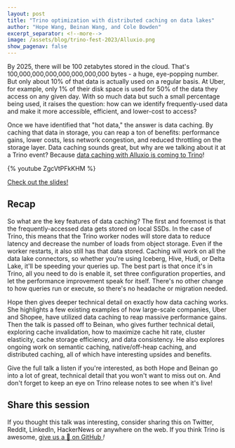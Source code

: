 ```yaml
---
layout: post
title: "Trino optimization with distributed caching on data lakes"
author: "Hope Wang, Beinan Wang, and Cole Bowden"
excerpt_separator: <!--more-->
image: /assets/blog/trino-fest-2023/Alluxio.png
show_pagenav: false
---
```


By 2025, there will be 100 zetabytes stored in the cloud. That's
100,000,000,000,000,000,000,000 bytes - a huge, eye-popping number. But only
about 10% of that data is actually used on a regular basis. At Uber, for
example, only 1% of their disk space is used for 50% of the data they access on
any given day. With so much data but such a small percentage being used, it
raises the question: how can we identify frequently-used data and make it more
accessible, efficient, and lower-cost to access?

Once we have identified that "hot data," the answer is data caching. By caching
that data in storage, you can reap a ton of benefits: performance gains, lower
costs, less network congestion, and reduced throttling on the storage layer.
Data caching sounds great, but why are we talking about it at a Trino event?
Because [data caching with Alluxio is coming to Trino](https://github.com/trinodb/trino/pull/16375)!

<!--more-->

{% youtube ZgcVtPFkKHM %}

<a class="btn btn-pink btn-md" target="_blank" href="/assets/blog/trino-fest-2023/TrinoFest2023Alluxio.pdf">
  Check out the slides!
</a>

## Recap

So what are the key features of data caching? The first and foremost is that the
frequently-accessed data gets stored on local SSDs. In the case of Trino, this
means that the Trino worker nodes will store data to reduce latency and decrease
the number of loads from object storage. Even if the worker restarts, it also still has
that data stored. Caching will work on all the data lake connectors, so whether
you're using Iceberg, Hive, Hudi, or Delta Lake, it'll be speeding your queries
up. The best part is that once it's in Trino, all you need to do is enable it,
set three configuration properties, and let the performance improvement speak
for itself. There's no other change to how queries run or execute, so there's no
headache or migration needed.

Hope then gives deeper technical detail on exactly how data caching works. She
highlights a few existing examples of how large-scale companies, Uber and
Shopee, have utilized data caching to reap massive performance gains. Then the
talk is passed off to Beinan, who gives further technical detail,
exploring cache invalidation, how to maximize cache hit rate, cluster
elasticity, cache storage efficiency, and data consistency. He also explores
ongoing work on semantic caching, native/off-heap caching, and distributed
caching, all of which have interesting upsides and benefits.

Give the full talk a listen if you're interested, as both Hope and Beinan go
into a lot of great, technical detail that you won't want to miss out on. And
don't forget to keep an eye on Trino release notes to see when it's live!

## Share this session

If you thought this talk was interesting, consider sharing this on Twitter,
Reddit, LinkedIn, HackerNews or anywhere on the web. If you think Trino is awesome,
[give us a 🌟 on GitHub <i class="fab fa-github"/>](https://github.com/trinodb/trino)!
